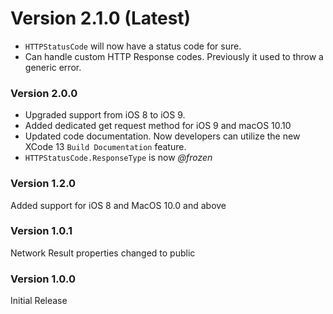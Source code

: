 # Version 2.1.0 (Latest)
- `HTTPStatusCode` will now have a status code for sure.
- Can handle custom HTTP Response codes. Previously it used to throw a generic error.

### Version 2.0.0
- Upgraded support from iOS 8 to iOS 9.
- Added dedicated get request method for iOS 9 and macOS 10.10
- Updated code documentation. Now developers can utilize the new XCode 13 `Build Documentation` feature.
- `HTTPStatusCode.ResponseType` is now *@frozen*

### Version 1.2.0
Added support for iOS 8 and MacOS 10.0 and above

### Version 1.0.1
Network Result properties changed to public

### Version 1.0.0
Initial Release

